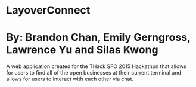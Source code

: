 # LayoverConnect
# By: Brandon Chan, Emily Gerngross, Lawrence Yu and Silas Kwong

A web application created for the THack SFO 2015 Hackathon that allows for users to find all of the open businesses at their current terminal and allows for users to interact with each other via chat.
